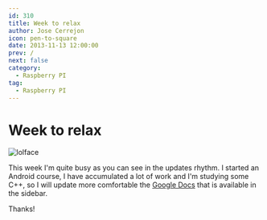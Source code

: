 ```yaml
---
id: 310
title: Week to relax
author: Jose Cerrejon
icon: pen-to-square
date: 2013-11-13 12:00:00
prev: /
next: false
category:
  - Raspberry PI
tag:
  - Raspberry PI
---
```


# Week to relax

![lolface](/images/lolface.jpg)

This week I'm quite busy as you can see in the updates rhythm. I started an Android course, I have accumulated a lot of work and I'm studying some C++, so I will update more comfortable the [Google Docs](http://goo.gl/Iwhbq) that is available in the sidebar.

Thanks!